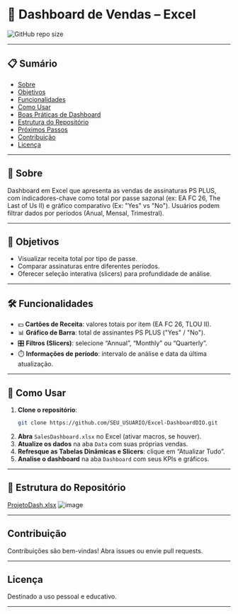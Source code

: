 # 🚀 Dashboard de Vendas – Excel

![GitHub repo size](https://img.shields.io/github/repo-size/Higor-hpm/Excel-DashBoardDIO)

---

## 📋 Sumário
- [Sobre](#sobre)  
- [Objetivos](#objetivos)  
- [Funcionalidades](#funcionalidades)  
- [Como Usar](#como-usar)  
- [Boas Práticas de Dashboard](#boas-práticas-de-dashboard)  
- [Estrutura do Repositório](#estrutura-do-repositório)  
- [Próximos Passos](#próximos-passos)  
- [Contribuição](#contribuição)  
- [Licença](#licença)

---

## 🌟 Sobre
Dashboard em Excel que apresenta as vendas de assinaturas PS PLUS, com indicadores-chave como total por passe sazonal (ex: EA FC 26, The Last of Us II) e gráfico comparativo (Ex: "Yes" vs "No"). Usuários podem filtrar dados por períodos (Anual, Mensal, Trimestral).

---

## 🎯 Objetivos
- Visualizar receita total por tipo de passe.
- Comparar assinaturas entre diferentes períodos.
- Oferecer seleção interativa (slicers) para profundidade de análise.

---

## 🛠️ Funcionalidades
- 💵 **Cartões de Receita**: valores totais por item (EA FC 26, TLOU II).
- 📊 **Gráfico de Barra**: total de assinantes PS PLUS ("Yes" / "No").
- 🎛️ **Filtros (Slicers)**: selecione “Annual”, “Monthly” ou “Quarterly”.
- ⏱️ **Informações de período**: intervalo de análise e data da última atualização.

---

## 🎯 Como Usar

1. **Clone o repositório**:
    ```bash
    git clone https://github.com/SEU_USUARIO/Excel-DashboardDIO.git
    ```
2. **Abra** `SalesDashboard.xlsx` no Excel (ativar macros, se houver).
3. **Atualize os dados** na aba `Data` com suas próprias vendas.
4. **Refresque as Tabelas Dinâmicas e Slicers**: clique em “Atualizar Tudo”.
5. **Analise o dashboard** na aba `Dashboard` com seus KPIs e gráficos.

---


## 📁 Estrutura do Repositório
[ProjetoDash.xlsx](https://github.com/user-attachments/files/20988124/ProjetoDash.xlsx)
![image](https://github.com/user-attachments/assets/35969d50-7145-481a-a680-b02f338e1217)

---

## Contribuição
Contribuições são bem-vindas! Abra issues ou envie pull requests.

---

## Licença
Destinado a uso pessoal e educativo.

---
